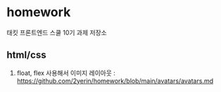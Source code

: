 # homework
태킷 프론트엔드 스쿨 10기 과제 저장소

## html/css
1. float, flex 사용해서 이미지 레이아웃
   : https://github.com/2yerin/homework/blob/main/avatars/avatars.md
